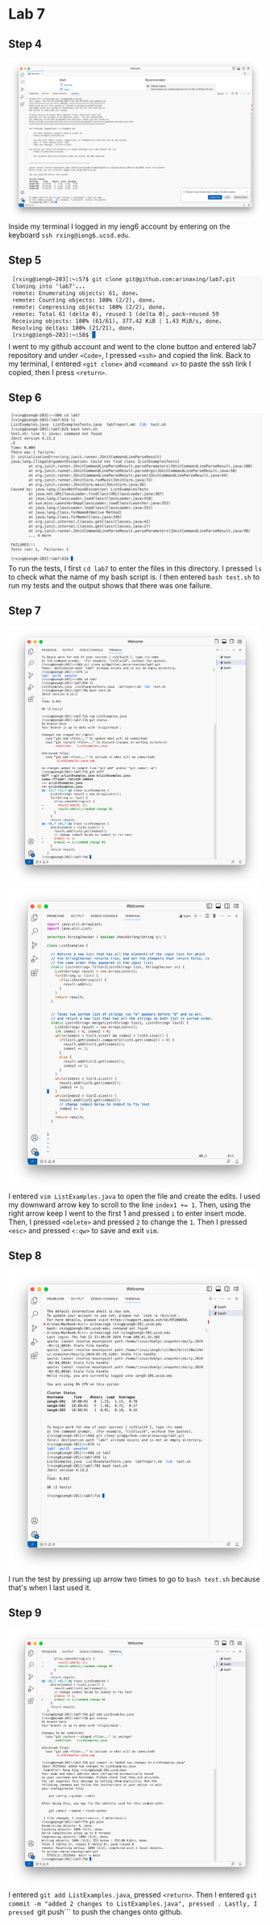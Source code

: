 # Lab 7 
## Step 4

![step4](step4.png)
Inside my terminal I logged in my ieng6 account by entering on the keyboard ```ssh rxing@ieng6.ucsd.edu```.

## Step 5

![step5](step5.png)
I went to my github account and went to the clone button and entered lab7 repository and under ```<Code>```, I pressed ```<ssh>``` and copied the link. Back to my terminal, I entered ```<git clone>``` and ```<command v>``` to paste the ssh link I copied, then I press ```<return>```.

## Step 6

![step6](step6.png)
To run the tests, I first ```cd lab7``` to enter the files in this directory. I pressed ```ls``` to check what the name of my bash script is. I then entered ```bash test.sh``` to run my tests and the output shows that there was one failure. 

## Step 7

![step7](Step7.png)
![step7b](step7B.png)
I entered ```vim ListExamples.java``` to open the file and create the edits. I used my downward arrow key to scroll to the line ```index1 += 1```. Then, using the right arrow keep I went to the first 1 and pressed ```i``` to enter insert mode. Then, I pressed ```<delete>``` and pressed ```2``` to change the ```1```. Then I pressed ```<esc>``` and pressed ```<:qw>``` to save and exit ```vim```.

## Step 8

![step8](step8.png)
I run the test by pressing up arrow two times to go to ```bash test.sh``` because that's when I last used it. 

## Step 9

![step9](step9.png)
I entered ```git add ListExamples.java```, pressed ```<return>```. Then I entered ```git commit -m "added 2 changes to ListExamples.java", pressed ```<return>```. Lastly, I pressed ```git push``` to push the changes onto github. 
